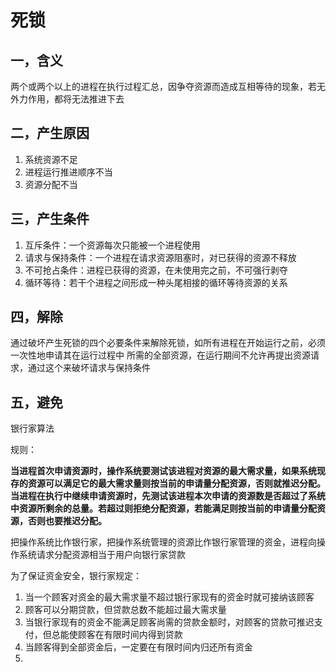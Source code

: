 # 死锁



## 一，含义

两个或两个以上的进程在执行过程汇总，因争夺资源而造成互相等待的现象，若无外力作用，都将无法推进下去



## 二，产生原因

1. 系统资源不足
2. 进程运行推进顺序不当
3. 资源分配不当



## 三，产生条件

1. 互斥条件：一个资源每次只能被一个进程使用
2. 请求与保持条件：一个进程在请求资源阻塞时，对已获得的资源不释放
3. 不可抢占条件：进程已获得的资源，在未使用完之前，不可强行剥夺
4. 循环等待：若干个进程之间形成一种头尾相接的循环等待资源的关系



## 四，解除

通过破坏产生死锁的四个必要条件来解除死锁，如所有进程在开始运行之前，必须一次性地申请其在运行过程中 所需的全部资源，在运行期间不允许再提出资源请求，通过这个来破坏请求与保持条件



## 五，避免

银行家算法

规则：

**当进程首次申请资源时，操作系统要测试该进程对资源的最大需求量，如果系统现存的资源可以满足它的最大需求量则按当前的申请量分配资源，否则就推迟分配。当进程在执行中继续申请资源时，先测试该进程本次申请的资源数是否超过了系统中资源所剩余的总量。若超过则拒绝分配资源，若能满足则按当前的申请量分配资源，否则也要推迟分配。**

把操作系统比作银行家，把操作系统管理的资源比作银行家管理的资金，进程向操作系统请求分配资源相当于用户向银行家贷款

为了保证资金安全，银行家规定：

1. 当一个顾客对资金的最大需求量不超过银行家现有的资金时就可接纳该顾客
2. 顾客可以分期贷款，但贷款总数不能超过最大需求量
3. 当银行家现有的资金不能满足顾客尚需的贷款金额时，对顾客的贷款可推迟支付，但总能使顾客在有限时间内得到贷款
4. 当顾客得到全部资金后，一定要在有限时间内归还所有资金
5. 



